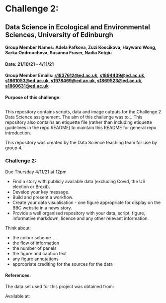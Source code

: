# Challenge 2: 
## Data Science in Ecological and Environmental Sciences, University of Edinburgh

#### Group Member Names: Adela Pafkova, Zuzi Koscikova, Hayward Wong, Sarka Ondrouchova, Susanna Fraser, Nadia Sotgiu
#### Date: 21/10/21 - 4/11/21
#### Group Member Emails: s1837612@ed.ac.uk, s1894439@ed.ac.uk, s1861053@ed.ac.uk, s1978469@ed.ac.uk, s1869523@ed.ac.uk, s1860631@ed.ac.uk
#### Purpose of this challenge: 


##
This repository contains scripts, data and image outputs for the Challenge 2 Data Science assignement. The aim of this challenge was to...
This repository also contains an etiquette file (rather than including etiquette guidelines in the repo README) to maintain this README for general repo introduction.

This repository was created by the Data Science teaching team for use by group 4.


### Challenge 2:
Due Thursday 4/11/21 at 12pm

- Find a story with publicly available data (excluding Covid, the US election or Brexit).
- Develop your key message.
- Build and present a workflow.
- Create your data visualisation - one figure appropriate for display on the BBC website in a news story.
- Provide a well organised repository with your data, script, figure, informative markdown, licence and any other relevant information.

Think about:
- the colour scheme
- the flow of information
- the number of panels
- the figure and caption text
- any figure annotations
- appropriate crediting for the sources for the data

#### References:

The data set used for this project was obtained from:


Available at: 
